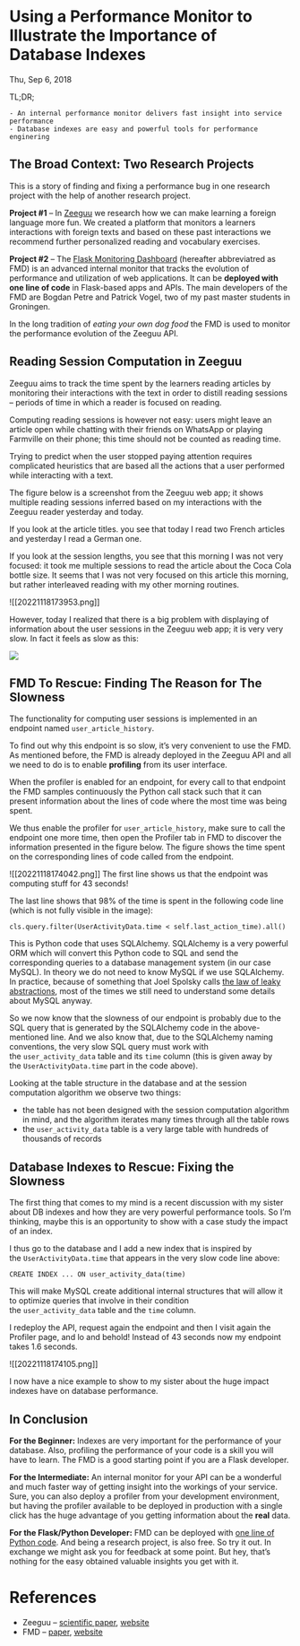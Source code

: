 # Using a Performance Monitor to Illustrate the Importance of Database Indexes

Thu, Sep 6, 2018 

TL;DR;

```
- An internal performance monitor delivers fast insight into service performance
- Database indexes are easy and powerful tools for performance enginering 
```

## The Broad Context: Two Research Projects

This is a story of finding and fixing a performance bug in one research project with the help of another research project.

**Project #1** – In [Zeeguu](http://zeeguu.org/) we research how we can make learning a foreign language more fun. We created a platform that monitors a learners interactions with foreign texts and based on these past interactions we recommend further personalized reading and vocabulary exercises.

**Project #2** – The [Flask Monitoring Dashboard](https://github.com/flask-dashboard/Flask-MonitoringDashboard/) (hereafter abbreviatred as FMD) is an advanced internal monitor that tracks the evolution of performance and utilization of web applications. It can be **deployed with one line of code** in Flask-based apps and APIs. The main developers of the FMD are Bogdan Petre and Patrick Vogel, two of my past master students in Groningen.

In the long tradition of _eating your own dog food_ the FMD is used to monitor the performance evolution of the Zeeguu API.

## Reading Session Computation in Zeeguu

Zeeguu aims to track the time spent by the learners reading articles by monitoring their interactions with the text in order to distill reading sessions – periods of time in which a reader is focused on reading.

Computing reading sessions is however not easy: users might leave an article open while chatting with their friends on WhatsApp or playing Farmville on their phone; this time should not be counted as reading time.

Trying to predict when the user stopped paying attention requires complicated heuristics that are based all the actions that a user performed while interacting with a text.

The figure below is a screenshot from the Zeeguu web app; it shows multiple reading sessions inferred based on my interactions with the Zeeguu reader yesterday and today.

If you look at the article titles. you see that today I read two French articles and yesterday I read a German one.

If you look at the session lengths, you see that this morning I was not very focused: it took me multiple sessions to read the article about the Coca Cola bottle size. It seems that I was not very focused on this article this morning, but rather interleaved reading with my other morning routines.

![[20221118173953.png]]

However, today I realized that there is a big problem with displaying of information about the user sessions in the Zeeguu web app; it is very very slow. In fact it feels as slow as this:

![](https://mircealungu.com/img/sloth.gif)

## FMD To Rescue: Finding The Reason for The Slowness

The functionality for computing user sessions is implemented in an endpoint named `user_article_history`.

To find out why this endpoint is so slow, it’s very convenient to use the FMD. As mentioned before, the FMD is already deployed in the Zeeguu API and all we need to do is to enable **profiling** from its user interface.

When the profiler is enabled for an endpoint, for every call to that endpoint the FMD samples continuously the Python call stack such that it can present information about the lines of code where the most time was being spent.

We thus enable the profiler for `user_article_history`, make sure to call the endpoint one more time, then open the Profiler tab in FMD to discover the information presented in the figure below. The figure shows the time spent on the corresponding lines of code called from the endpoint.

![[20221118174042.png]]
The first line shows us that the endpoint was computing stuff for 43 seconds!

The last line shows that 98% of the time is spent in the following code line (which is not fully visible in the image):

```
cls.query.filter(UserActivityData.time < self.last_action_time).all()
```

This is Python code that uses SQLAlchemy. SQLAlchemy is a very powerful ORM which will convert this Python code to SQL and send the corresponding queries to a database management system (in our case MySQL). In theory we do not need to know MySQL if we use SQLAlchemy. In practice, because of something that Joel Spolsky calls [the law of leaky abstractions](https://www.joelonsoftware.com/2002/11/11/the-law-of-leaky-abstractions/), most of the times we still need to understand some details about MySQL anyway.

So we now know that the slowness of our endpoint is probably due to the SQL query that is generated by the SQLAlchemy code in the above-mentioned line. And we also know that, due to the SQLAlchemy naming conventions, the very slow SQL query must work with the `user_activity_data` table and its `time` column (this is given away by the `UserActivityData.time` part in the code above).

Looking at the table structure in the database and at the session computation algorithm we observe two things:

-   the table has not been designed with the session computation algorithm in mind, and the algorithm iterates many times through all the table rows
-   the `user_activity_data` table is a very large table with hundreds of thousands of records

## Database Indexes to Rescue: Fixing the Slowness

The first thing that comes to my mind is a recent discussion with my sister about DB indexes and how they are very powerful performance tools. So I’m thinking, maybe this is an opportunity to show with a case study the impact of an index.

I thus go to the database and I add a new index that is inspired by the `UserActivityData.time` that appears in the very slow code line above:

```
CREATE INDEX ... ON user_activity_data(time)
```

This will make MySQL create additional internal structures that will allow it to optimize queries that involve in their condition the `user_activity_data` table and the `time` column.

I redeploy the API, request again the endpoint and then I visit again the Profiler page, and lo and behold! Instead of 43 seconds now my endpoint takes 1.6 seconds.

![[20221118174105.png]]

I now have a nice example to show to my sister about the huge impact indexes have on database performance.

## In Conclusion

**For the Beginner:** Indexes are very important for the performance of your database. Also, profiling the performance of your code is a skill you will have to learn. The FMD is a good starting point if you are a Flask developer.

**For the Intermediate:** An internal monitor for your API can be a wonderful and much faster way of getting insight into the workings of your service. Sure, you can also deploy a profiler from your development environment, but having the profiler available to be deployed in production with a single click has the huge advantage of you getting information about the **real** data.

**For the Flask/Python Developer:** FMD can be deployed with [one line of Python code](https://github.com/flask-dashboard/Flask-MonitoringDashboard/). And being a research project, is also free. So try it out. In exchange we might ask you for feedback at some point. But hey, that’s nothing for the easy obtained valuable insights you get with it.

# References

-   Zeeguu – [scientific paper](https://www.researchgate.net/publication/322489283_As_We_May_Study_Towards_the_Web_as_a_Personalized_Language_Textbook), [website](https://zeeguu.org/)
-   FMD – [paper](https://github.com/flask-dashboard/Vissoft-17-Paper/blob/master/FlaskDashboard-Preprint.pdf), [website](https://github.com/flask-dashboard/Flask-MonitoringDashboard/)
